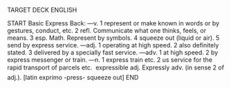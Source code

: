 TARGET DECK
ENGLISH

START
Basic
Express
Back: —v. 1 represent or make known in words or by gestures, conduct, etc. 2 refl. Communicate what one thinks, feels, or means. 3 esp. Math. Represent by symbols. 4 squeeze out (liquid or air). 5 send by express service. —adj. 1 operating at high speed. 2 also definitely stated. 3 delivered by a specially fast service. —adv. 1 at high speed. 2 by express messenger or train. —n. 1 express train etc. 2 us service for the rapid transport of parcels etc.  expressible adj. Expressly adv. (in sense 2 of adj.). [latin exprimo -press- squeeze out]
END

